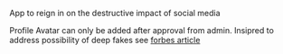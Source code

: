 App to reign in on the destructive impact of social media 

Profile Avatar can only be added after approval from admin. Insipred to address possibility of deep fakes see [forbes article](https://www.forbes.com/sites/robtoews/2020/05/25/deepfakes-are-going-to-wreak-havoc-on-society-we-are-not-prepared/#56a206ea7494)